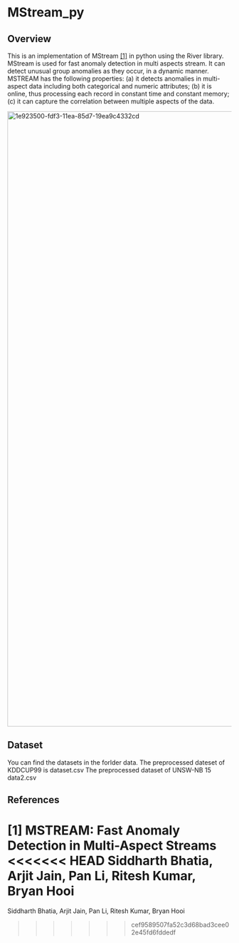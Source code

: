 # MStream_py

## Overview 
This is an implementation of MStream [[1]](#1) in python using the River library. 
MStream is used for fast anomaly detection in multi aspects stream. 
It can detect unusual group anomalies as they occur, in a dynamic manner. MSTREAM has the following properties: 
(a) it detects anomalies in multi-aspect data including both categorical and numeric attributes; 
(b) it is online, thus processing each record in constant time and constant memory; 
(c) it can capture the correlation between multiple aspects of the data.

<img width="1380" alt="1e923500-fdf3-11ea-85d7-19ea9c4332cd" src="https://user-images.githubusercontent.com/91777714/214274702-9dc09ba6-f009-4499-a750-686096814b4d.png">

## Dataset
You can find the datasets in the forlder data.
The preprocessed dateset of KDDCUP99 is dataset.csv
The preprocessed dataset of  UNSW-NB 15 data2.csv



## References
<a id="1">[1]</a> 
MSTREAM: Fast Anomaly Detection in Multi-Aspect Streams
<<<<<<< HEAD
Siddharth Bhatia, Arjit Jain, Pan Li, Ritesh Kumar, Bryan Hooi
=======
Siddharth Bhatia, Arjit Jain, Pan Li, Ritesh Kumar, Bryan Hooi
>>>>>>> cef9589507fa52c3d68bad3cee02e45fd6fddedf
